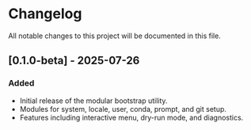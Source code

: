 # Changelog

All notable changes to this project will be documented in this file.

## [0.1.0-beta] - 2025-07-26

### Added

-   Initial release of the modular bootstrap utility.
-   Modules for system, locale, user, conda, prompt, and git setup.
-   Features including interactive menu, dry-run mode, and diagnostics.
